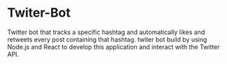 # Twiter-Bot
 Twitter bot that tracks a specific hashtag and automatically likes and retweets every post containing that hashtag. twiter bot build by using Node.js and React to develop this application and interact with the Twitter API.
